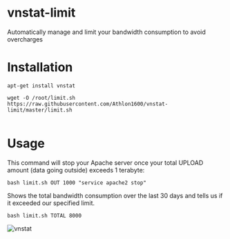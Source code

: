 # vnstat-limit
Automatically manage and limit your bandwidth consumption to avoid overcharges


# Installation

```shell
apt-get install vnstat

wget -O /root/limit.sh https://raw.githubusercontent.com/Athlon1600/vnstat-limit/master/limit.sh
 
```

# Usage

This command will stop your Apache server once your total UPLOAD amount (data going outside) exceeds 1 terabyte:

```shell
bash limit.sh OUT 1000 "service apache2 stop"
```

Shows the total bandwidth consumption over the last 30 days and tells us if it exceeded our specified limit.

```shell
bash limit.sh TOTAL 8000
```

![vnstat](http://i.imgur.com/Wd5FSlT.png)

